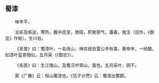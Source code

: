 ## 蜀漆
<p>&emsp;&emsp;
味辛平。
</p>
<p>&emsp;&emsp;
主疟及咳逆，寒热，腹中症坚，痞结，积聚邪气，蛊毒，鬼注（旧作，《御览》作蛀）。生川谷。
</p>
<p>&emsp;&emsp;
《吴普》曰：蜀漆叶，一名恒山，神农岐伯雷公辛有毒，黄帝辛，一经酸，如漆叶蓝青相似，五月采（《御览》）。
</p>
<p>&emsp;&emsp;
《名医》曰：生江陵山，及蜀汉中常山，苗也，五月采叶，阴干。
</p>
<p>&emsp;&emsp;
案《广雅》云：恒山蜀漆也。《范子计然》云：蜀漆出蜀郡。
</p>








